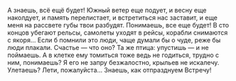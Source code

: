 А знаешь, всё ещё будет!
Южный ветер еще подует,
и весну еще наколдует,
и память перелистает,
и встретиться нас заставит,
и еще меня на рассвете
губы твои разбудят.
Понимаешь, все еще будет!
В сто концов убегают рельсы,
самолеты уходят в рейсы,
корабли снимаются с якоря…
Если б помнили это люди,
чаще думали бы о чуде,
реже бы люди плакали.
Счастье — что онo? Та же птица:
упустишь — и не поймаешь.
А в клетке ему томиться
тоже ведь не годиться,
трудно с ним, понимаешь?
Я его не запру безжалостно,
крыльев не искалечу.
Улетаешь?
Лети, пожалуйста…
Знаешь, как отпразднуем
Встречу!